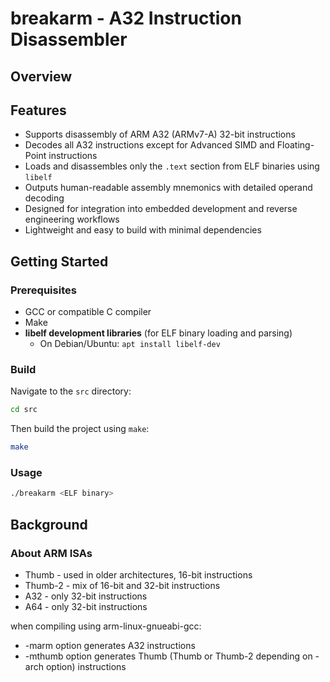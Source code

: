 # breakarm - A32 Instruction Disassembler

## Overview

## Features
- Supports disassembly of ARM A32 (ARMv7-A) 32-bit instructions  
- Decodes all A32 instructions except for Advanced SIMD and Floating-Point instructions  
- Loads and disassembles only the `.text` section from ELF binaries using `libelf` 
- Outputs human-readable assembly mnemonics with detailed operand decoding  
- Designed for integration into embedded development and reverse engineering workflows  
- Lightweight and easy to build with minimal dependencies 

## Getting Started

### Prerequisites

- GCC or compatible C compiler
- Make
- **libelf development libraries** (for ELF binary loading and parsing)  
  - On Debian/Ubuntu: `apt install libelf-dev`   

### Build

Navigate to the `src` directory:
```bash
cd src
```
Then build the project using `make`:
```bash
make
```

### Usage
```bash
./breakarm <ELF binary>
```

## Background

### About ARM ISAs

- Thumb - used in older architectures, 16-bit instructions
- Thumb-2 - mix of 16-bit and 32-bit instructions
- A32 - only 32-bit instructions
- A64 - only 32-bit instructions

when compiling using arm-linux-gnueabi-gcc:
- -marm option generates A32 instructions
- -mthumb option generates Thumb (Thumb or Thumb-2 depending on -arch option) instructions






